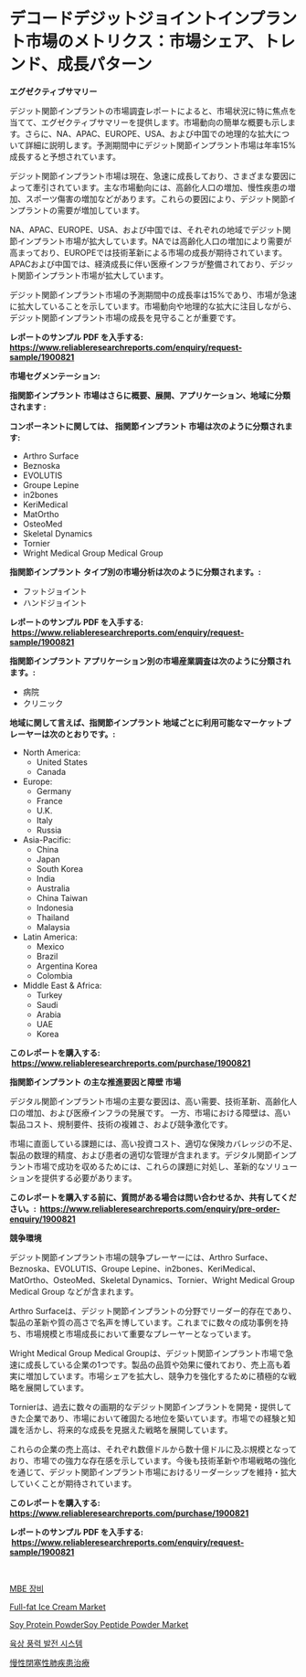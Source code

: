 <p><h1>デコードデジットジョイントインプラント市場のメトリクス：市場シェア、トレンド、成長パターン</h1></p><p><strong>エグゼクティブサマリー</strong></p>
<p><p>デジット関節インプラントの市場調査レポートによると、市場状況に特に焦点を当てて、エグゼクティブサマリーを提供します。市場動向の簡単な概要も示します。さらに、NA、APAC、EUROPE、USA、および中国での地理的な拡大について詳細に説明します。予測期間中にデジット関節インプラント市場は年率15%成長すると予想されています。</p><p>デジット関節インプラント市場は現在、急速に成長しており、さまざまな要因によって牽引されています。主な市場動向には、高齢化人口の増加、慢性疾患の増加、スポーツ傷害の増加などがあります。これらの要因により、デジット関節インプラントの需要が増加しています。</p><p>NA、APAC、EUROPE、USA、および中国では、それぞれの地域でデジット関節インプラント市場が拡大しています。NAでは高齢化人口の増加により需要が高まっており、EUROPEでは技術革新による市場の成長が期待されています。APACおよび中国では、経済成長に伴い医療インフラが整備されており、デジット関節インプラント市場が拡大しています。</p><p>デジット関節インプラント市場の予測期間中の成長率は15%であり、市場が急速に拡大していることを示しています。市場動向や地理的な拡大に注目しながら、デジット関節インプラント市場の成長を見守ることが重要です。</p></p>
<p><strong>レポートのサンプル PDF を入手する: <a href="https://www.reliableresearchreports.com/enquiry/request-sample/1900821">https://www.reliableresearchreports.com/enquiry/request-sample/1900821</a></strong></p>
<p><strong>市場セグメンテーション:</strong></p>
<p><strong> 指関節インプラント 市場はさらに概要、展開、アプリケーション、地域に分類されます :</strong></p>
<p><strong>コンポーネントに関しては、 指関節インプラント 市場は次のように分類されます: &nbsp;</strong></p>
<p><ul><li>Arthro Surface</li><li>Beznoska</li><li>EVOLUTIS</li><li>Groupe Lepine</li><li>in2bones</li><li>KeriMedical</li><li>MatOrtho</li><li>OsteoMed</li><li>Skeletal Dynamics</li><li>Tornier</li><li>Wright Medical Group Medical Group</li></ul></p>
<p><strong> 指関節インプラント タイプ別の市場分析は次のように分類されます。:</strong></p>
<p><ul><li>フットジョイント</li><li>ハンドジョイント</li></ul></p>
<p><strong>レポートのサンプル PDF を入手する: &nbsp;<a href="https://www.reliableresearchreports.com/enquiry/request-sample/1900821">https://www.reliableresearchreports.com/enquiry/request-sample/1900821</a></strong></p>
<p><strong> 指関節インプラント アプリケーション別の市場産業調査は次のように分類されます。:</strong></p>
<p><ul><li>病院</li><li>クリニック</li></ul></p>
<p><strong>地域に関して言えば、指関節インプラント 地域ごとに利用可能なマーケットプレーヤーは次のとおりです。:</strong></p>
<p><ul>
    <li>
        North America:
        <ul>
            <li>United States</li>
            <li>Canada</li>
        </ul>
    </li>
    <li>
        Europe:
        <ul>
            <li>Germany</li>
            <li>France</li>
            <li>U.K.</li>
            <li>Italy</li>
            <li>Russia</li>
        </ul>
    </li>
    <li>
        Asia-Pacific:
        <ul>
            <li>China</li>
            <li>Japan</li>
            <li>South Korea</li>
            <li>India</li>
            <li>Australia</li>
            <li>China Taiwan</li>
            <li>Indonesia</li>
            <li>Thailand</li>
            <li>Malaysia</li>
        </ul>
    </li>
    <li>
        Latin America:
        <ul>
            <li>Mexico</li>
            <li>Brazil</li>
            <li>Argentina Korea</li>
            <li>Colombia</li>
        </ul>
    </li>
    <li>
        Middle East & Africa:
        <ul>
            <li>Turkey</li>
            <li>Saudi</li>
            <li>Arabia</li>
            <li>UAE</li>
            <li>Korea</li>
        </ul>
    </li>
    </ul></p>
<p><strong>このレポートを購入する: &nbsp;<a href="https://www.reliableresearchreports.com/purchase/1900821">https://www.reliableresearchreports.com/purchase/1900821</a></strong></p>
<p><strong>指関節インプラント の主な推進要因と障壁 市場</strong></p>
<p><p>デジタル関節インプラント市場の主要な要因は、高い需要、技術革新、高齢化人口の増加、および医療インフラの発展です。 一方、市場における障壁は、高い製品コスト、規制要件、技術の複雑さ、および競争激化です。</p><p>市場に直面している課題には、高い投資コスト、適切な保険カバレッジの不足、製品の数理的精度、および患者の適切な管理が含まれます。デジタル関節インプラント市場で成功を収めるためには、これらの課題に対処し、革新的なソリューションを提供する必要があります。</p></p>
<p><strong>このレポートを購入する前に、質問がある場合は問い合わせるか、共有してください。:&nbsp; <a href="https://www.reliableresearchreports.com/enquiry/pre-order-enquiry/1900821">https://www.reliableresearchreports.com/enquiry/pre-order-enquiry/1900821</a></strong></p>
<p><strong>競争環境</strong></p>
<p><p>デジット関節インプラント市場の競争プレーヤーには、Arthro Surface、Beznoska、EVOLUTIS、Groupe Lepine、in2bones、KeriMedical、MatOrtho、OsteoMed、Skeletal Dynamics、Tornier、Wright Medical Group Medical Group などが含まれます。</p><p>Arthro Surfaceは、デジット関節インプラントの分野でリーダー的存在であり、製品の革新や質の高さで名声を博しています。これまでに数々の成功事例を持ち、市場規模と市場成長において重要なプレーヤーとなっています。</p><p>Wright Medical Group Medical Groupは、デジット関節インプラント市場で急速に成長している企業の1つです。製品の品質や効果に優れており、売上高も着実に増加しています。市場シェアを拡大し、競争力を強化するために積極的な戦略を展開しています。</p><p>Tornierは、過去に数々の画期的なデジット関節インプラントを開発・提供してきた企業であり、市場において確固たる地位を築いています。市場での経験と知識を活かし、将来的な成長を見据えた戦略を展開しています。</p><p>これらの企業の売上高は、それぞれ数億ドルから数十億ドルに及ぶ規模となっており、市場での強力な存在感を示しています。今後も技術革新や市場戦略の強化を通じて、デジット関節インプラント市場におけるリーダーシップを維持・拡大していくことが期待されています。</p></p>
<p><strong>このレポートを購入する: &nbsp; <a href="https://www.reliableresearchreports.com/purchase/1900821">https://www.reliableresearchreports.com/purchase/1900821</a></strong></p>
<p><strong>レポートのサンプル PDF を入手する: &nbsp;<a href="https://www.reliableresearchreports.com/enquiry/request-sample/1900821">https://www.reliableresearchreports.com/enquiry/request-sample/1900821</a></strong><strong></strong></p>
<p>&nbsp;</p>
<p><p><a href="https://github.com/jntpkh496620/Market-Research-Report-List-1/blob/main/42175161320.md">MBE 장비</a></p><p><a href="https://view.publitas.com/reportprime-1/decoding-the-full-fat-ice-cream-market-a-deep-dive-into-the-latest-market-trends-market-segmentation-and-competitive-analysis/">Full-fat Ice Cream Market</a></p><p><a href="https://three-jumbo-f6d.notion.site/Soy-Protein-PowderSoy-Peptide-Powder-Market-Size-Growth-and-Forecast-from-2024-2031-49deee878b0343488ec63e4ef28b29b4">Soy Protein PowderSoy Peptide Powder Market</a></p><p><a href="https://github.com/vsoq0zknh59/Market-Research-Report-List-1/blob/main/14306641321.md">육상 풍력 발전 시스템</a></p><p><a href="https://github.com/bevdtkn4419963/Market-Research-Report-List-1/blob/main/49460221659.md">慢性閉塞性肺疾患治療</a></p></p>